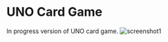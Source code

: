 # UNO Card Game

In progress version of UNO card game.
![screenshot1](https://github.com/gdiezve/UNOCardGame/assets/49267946/29c3b2d2-6f01-471e-9b9f-87db547672da)
